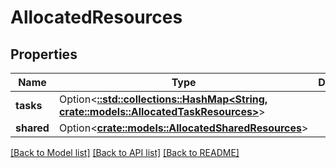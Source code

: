 # AllocatedResources

## Properties

Name | Type | Description | Notes
------------ | ------------- | ------------- | -------------
**tasks** | Option<[**::std::collections::HashMap<String, crate::models::AllocatedTaskResources>**](AllocatedTaskResources.md)> |  | [optional]
**shared** | Option<[**crate::models::AllocatedSharedResources**](AllocatedSharedResources.md)> |  | [optional]

[[Back to Model list]](../README.md#documentation-for-models) [[Back to API list]](../README.md#documentation-for-api-endpoints) [[Back to README]](../README.md)


